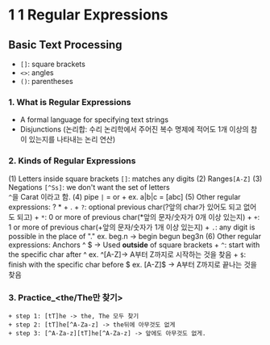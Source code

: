 # 1 1 Regular Expressions
## Basic Text Processing
+ `[]`: square brackets
+ `<>`: angles
+ `()`: parentheses
### 1. What is Regular Expressions
- A formal language for specifying text strings
- Disjunctions (논리합: 수리 논리학에서 주어진 복수 명제에 적어도 1개 이상의 참이 있는지를 나타내는 논리 연산)
### 2. Kinds of Regular Expressions
(1) Letters inside square brackets `[]`: matches any digits
(2) Ranges`[A-Z]`
(3) Negations `[^Ss]`: we don't want the set of letters <br>
`^`을 Carat 이라고 함.
(4) pipe `|` = or
	+ ex. a|b|c = [abc]
(5) Other regular expressions: ? * + .
	+ `?`: optional previous char(?앞의 char가 있어도 되고 없어도 되고)
	+ `*`: 0 or more of previous char(*앞의 문자/숫자가 0개 이상 있는지)
	+ `+`: 1 or more of previous char(+앞의 문자/숫자가 1개 이상 있는지)
	+ `.`: any digit is possible in the place of "."
	ex. beg.n -> begin begun beg3n
(6) Other regular expressions: Anchors ^ $ -> Used **outside** of square brackets
	+ `^`: start with the specific char after ^ 
	ex. ^[A-Z]-> A부터 Z까지로 시작하는 것을 찾음
	+ `$`: finish with the specific char before $ 
	ex. [A-Z]$ -> A부터 Z까지로 끝나는 것을 찾음

### 3. Practice_<the/The만 찾기>
	+ step 1: [tT]he -> the, The 모두 찾기
	+ step 2: [tT]he[^A-Za-z] -> the뒤에 아무것도 없게
	+ step 3: [^A-Za-z][tT]he[^A-Za-z] -> 앞에도 아무것도 없게.
